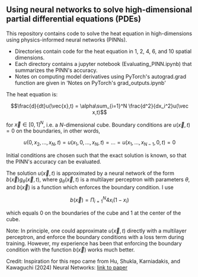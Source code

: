 ## Using neural networks to solve high-dimensional partial differential equations (PDEs)

This repository contains code to solve the heat equation in high-dimensions using physics-informed neural networks (PINNs).

* Directories contain code for the heat equation in 1, 2, 4, 6, and 10 spatial dimensions.
* Each directory contains a jupyter notebook (Evaluating_PINN.ipynb) that summarizes the PINN's accuracy.
* Notes on computing model derivatives using PyTorch's autograd.grad function are given in 'Notes on PyTorch's grad_outputs.ipynb'

The heat equation is:

$$\frac{d}{dt}u(\vec{x},t) = \alpha\sum_{i=1}^N \frac{d^2}{dx_i^2}u(\vec x,t)$$

for $\vec x\in [0,1]^N$, i.e. a $N$-dimensional cube. Boundary conditions are $u(\vec x,t)=0$ on the boundaries, in other words,

$$u(0,x_2,...,x_N,t)=u(x_1,0,...,x_N,t)=...=u(x_1,...,x_{N-1},0,t)=0$$

Initial conditions are chosen such that the exact solution is known, so that the PINN's accuracy can be evaluated.

The solution $u(\vec x,t)$ is approximated by a neural network of the form $b(\vec x)g_\theta(\vec x,t)$, where $g_\theta(\vec x,t)$ is a multilayer perceptron with parameters $\theta$, and $b(\vec x)$ is a function which enforces the boundary condition. I use

$$b(\vec x)=\Pi_{i=1}^N4x_i(1-x_i)$$

which equals 0 on the boundaries of the cube and 1 at the center of the cube.



Note: In principle, one could approximate $u(\vec x,t)$ directly with a multilayer perceptron, and enforce the boundary conditions with a loss term during training. However, my experience has been that enforcing the boundary condition with the function $b(\vec x)$ works much better.

Credit: Inspiration for this repo came from Hu, Shukla, Karniadakis, and Kawaguchi (2024) Neural Networks: [link to paper](https://www.sciencedirect.com/science/article/pii/S0893608024002934)